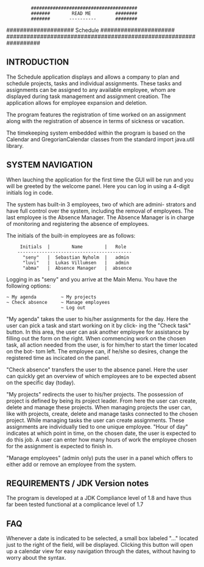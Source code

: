 			 #######################################
			 #######   	    READ ME 		########
			 #######       ----------       ########
#################### 	    Schedule        ######################
##################################################################			

INTRODUCTION
------------
The Schedule application displays and allows a company to plan
and schedule projects, tasks and individual assignments.
These tasks and assignments can be assigned to any available
employee, whom are displayed during task management and 
assignment creation.
The application allows for employee expansion and deletion.

The program features the registration of time worked on an
assignment along with the registration of absence in terms of
sickness or vacation.

The timekeeping system embedded within the program is based on
the Calendar and GregorianCalendar classes from the standard
import java.util library.


SYSTEM NAVIGATION
-----------------
When lauching the application for the first time the GUI will
be run and you will be greeted by the welcome panel.
Here you can log in using a 4-digit initials log in code.

The system has built-in 3 employees, two of which are admini-
strators and have full control over the system, including the 
removal of employees. The last employee is the Absence Manager.
The Absence Manager is in charge of monitoring and registering
the absence of employees.

The initials of the built-in employees are as follows:
  
		 Initials  |        Name        |   Role
		------------------------------------------
		  "seny"   |  Sebastian Nyholm  |   admin
		  "luvi"   |  Lukas Villumsen   |   admin
		  "abma"   |  Absence Manager   |  absence

Logging in as "seny" and you arrive at the Main Menu.
You have the following options:

	~ My agenda			~ My projects
	~ Check absence 	~ Manage employees
						~ Log out


"My agenda" 
	takes the user to his/her assignments for the day.
Here the user can pick a task and start working on it by click-
ing the "Check task" button.
In this area, the user can ask another employee for assistance
by filling out the form on the right.
When commencing work on the chosen task, all action needed from
the user, is for him/her to start the timer located on the bot-
tom left.
The employee can, if he/she so desires, change the registered
time as incicated on the panel.

"Check absence"
	transfers the user to the absence panel.
Here the user can quickly get an overview of which employees
are to be expected absent on the specific day (today).

"My projects"
	redirects the user to his/her projects.
The possession of project is defined by being its project leader.
From here the user can create, delete and manage these projects.
When managing projects the user can, like with projects, create,
delete and manage tasks connected to the chosen project.
While managing tasks the user can create assignments. These 
assignments are individually tied to one unique employee.
"Hour of day" indicates at which point in time, on the chosen date,
the user is expected to do this job. 
A user can enter how many hours of work the employee chosen 
for the assignment is expected to finish in.

"Manage employees" (admin only)
	puts the user in a panel which offers to either add or remove 
an employee from the system.


REQUIREMENTS / JDK Version notes
--------------------------------
The program is developed at a JDK Compliance level of 1.8 and have
thus far been tested functional at a complicance level of 1.7


FAQ
---
Whenever a date is indicated to be selected, a small box labeled
"..." located just to the right of the field, will be displayed.
Clicking this button will open up a calendar view for easy
navigation through the dates, without having to worry about the
syntax.
